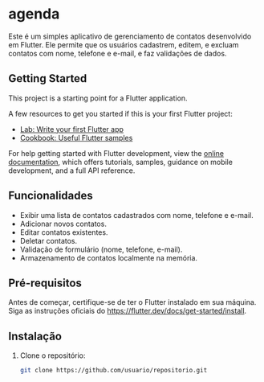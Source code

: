 # agenda

Este é um simples aplicativo de gerenciamento de contatos desenvolvido em Flutter. 
Ele permite que os usuários cadastrem, editem, e excluam contatos com nome, telefone e e-mail, e faz validações de dados.

## Getting Started

This project is a starting point for a Flutter application.

A few resources to get you started if this is your first Flutter project:

- [Lab: Write your first Flutter app](https://docs.flutter.dev/get-started/codelab)
- [Cookbook: Useful Flutter samples](https://docs.flutter.dev/cookbook)

For help getting started with Flutter development, view the
[online documentation](https://docs.flutter.dev/), which offers tutorials,
samples, guidance on mobile development, and a full API reference.

## Funcionalidades

- Exibir uma lista de contatos cadastrados com nome, telefone e e-mail.
- Adicionar novos contatos.
- Editar contatos existentes.
- Deletar contatos.
- Validação de formulário (nome, telefone, e-mail).
- Armazenamento de contatos localmente na memória.

## Pré-requisitos

Antes de começar, certifique-se de ter o Flutter instalado em sua máquina. 
Siga as instruções oficiais do https://flutter.dev/docs/get-started/install.

## Instalação

1. Clone o repositório:

   ```bash
   git clone https://github.com/usuario/repositorio.git
